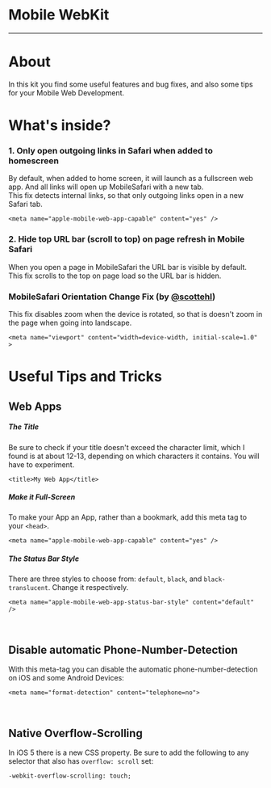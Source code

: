 # Mobile WebKit

---------------



# About

In this kit you find some useful features and bug fixes, and also some tips for your Mobile Web Development.



# What's inside?

### 1. Only open outgoing links in Safari when added to homescreen
By default, when added to home screen, it will launch as a fullscreen web app. And all links will open up MobileSafari with a new tab.  
This fix detects internal links, so that only outgoing links open in a new Safari tab.  

    <meta name="apple-mobile-web-app-capable" content="yes" />

### 2. Hide top URL bar (scroll to top) on page refresh in Mobile Safari  
When you open a page in MobileSafari the URL bar is visible by default.  
This fix scrolls to the top on page load so the URL bar is hidden.  

### MobileSafari Orientation Change Fix (by [@scottehl](https://github.com/scottjehl/iOS-Orientationchange-Fix))  
This fix disables zoom when the device is rotated, so that is doesn't zoom in the page when going into landscape.  

    <meta name="viewport" content="width=device-width, initial-scale=1.0" >
    


# Useful Tips and Tricks

## Web Apps

##### The Title
Be sure to check if your title doesn't exceed the character limit, which I found is at about 12-13, depending on which characters it contains. You will have to experiment.

    <title>My Web App</title>

##### Make it Full-Screen
To make your App an App, rather than a bookmark, add this meta tag to your `<head>`.

    <meta name="apple-mobile-web-app-capable" content="yes" />

##### The Status Bar Style
There are three styles to choose from: `default`, `black`, and `black-translucent`. Change it respectively.

    <meta name="apple-mobile-web-app-status-bar-style" content="default" />  


<br />

## Disable automatic Phone-Number-Detection

With this meta-tag you can disable the automatic phone-number-detection on iOS and some Android Devices:
  
    <meta name="format-detection" content="telephone=no">


<br />

## Native Overflow-Scrolling

In iOS 5 there is a new CSS property. Be sure to add the following to any selector that also has `overflow: scroll` set:

    -webkit-overflow-scrolling: touch;



